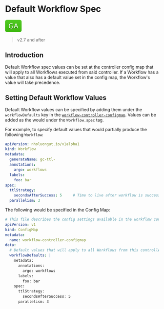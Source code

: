 # Default Workflow Spec

![GA](assets/ga.svg)

> v2.7 and after

## Introduction

Default Workflow spec values can be set at the controller config map that will apply to all Workflows executed from said controller.
If a Workflow has a value that also has a default value set in the config map, the Workflow's value will take precedence.

## Setting Default Workflow Values

Default Workflow values can be specified by adding them under the `workflowDefaults` key in the [`workflow-controller-configmap`](./workflow-controller-configmap.yaml).
Values can be added as the would under the `Workflow.spec` tag.

For example, to specify default values that would partially produce the following `Workflow`:

```yaml
apiVersion: nholuongut.io/v1alpha1
kind: Workflow
metadata:
  generateName: gc-ttl-
  annotations:
    argo: workflows
  labels:
    foo: bar
spec:
  ttlStrategy:
    secondsAfterSuccess: 5     # Time to live after workflow is successful
  parallelism: 3
```

The following would be specified in the Config Map:

```yaml
# This file describes the config settings available in the workflow controller configmap
apiVersion: v1
kind: ConfigMap
metadata:
  name: workflow-controller-configmap
data:
  # Default values that will apply to all Workflows from this controller, unless overridden on the Workflow-level
  workflowDefaults: |
    metadata:
      annotations:
        argo: workflows
      labels:
        foo: bar
    spec:
      ttlStrategy:
        secondsAfterSuccess: 5
      parallelism: 3

```
